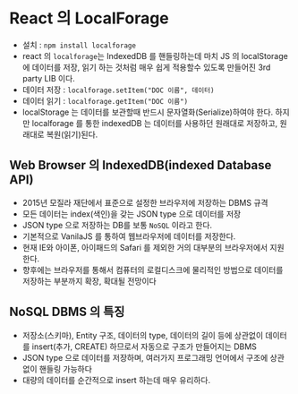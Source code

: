 # React 의 LocalForage

- 설치 : `npm install localforage`
- react 의 `localforage`는 IndexedDB 를 핸들링하는데 마치 JS 의 localStorage 에 데이터를 저장, 읽기 하는 것처럼 매우 쉽게 적용할수 있도록 만들어진 3rd party LIB 이다.
- 데이터 저장 : `localforage.setItem("DOC 이름", 데이터)`
- 데이터 읽기 : `localforage.getItem("DOC 이름")`
- localStorage 는 데이터를 보관할때 반드시 문자열화(Serialize)하여야 한다. 하지만 localforage 를 통한 indexedDB 는 데이터를 사용하던 원래대로 저장하고, 원래대로 복원(읽기)된다.

## Web Browser 의 IndexedDB(indexed Database API)

- 2015년 모질라 재단에서 표준으로 설정한 브라우저에 저장하는 DBMS 규격
- 모든 데이터는 index(색인)을 갖는 JSON type 으로 데이터를 저장
- JSON type 으로 저장하는 DB를 보통 `NoSQL` 이라고 한다.
- 기본적으로 VanilaJS 를 통하여 웹브라우저에 데이터를 저장한다.
- 현재 IE와 아이폰, 아이패드의 Safari 를 제외한 거의 대부분의 브라우저에서 지원한다.
- 향후에는 브라우저를 통해서 컴퓨터의 로컬디스크에 물리적인 방법으로 데이터를 저장하는 부분까지 확장, 확대될 전망이다

## NoSQL DBMS 의 특징

- 저장소(스키마), Entity 구조, 데이터의 type, 데이터의 길이 등에 상관없이 데이터를 insert(추가, CREATE) 하므로서 자동으로 구조가 만들어지는 DBMS
- JSON type 으로 데이터를 저장하며, 여러가지 프로그래밍 언어에서 구조에 상관없이 핸들링 가능하다
- 대량의 데이터를 순간적으로 insert 하는데 매우 유리하다.
